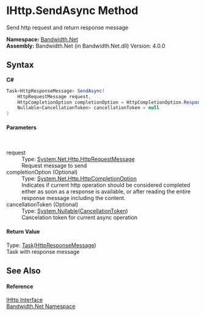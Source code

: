 ﻿# IHttp.SendAsync Method 
 

Send http request and return response message

**Namespace:**&nbsp;<a href ="N_Bandwidth_Net.md">Bandwidth.Net</a><br />**Assembly:**&nbsp;Bandwidth.Net (in Bandwidth.Net.dll) Version: 4.0.0

## Syntax

**C#**<br />
``` C#
Task<HttpResponseMessage> SendAsync(
	HttpRequestMessage request,
	HttpCompletionOption completionOption = HttpCompletionOption.ResponseContentRead,
	Nullable<CancellationToken> cancellationToken = null
)
```


#### Parameters
&nbsp;<dl><dt>request</dt><dd>Type: <a href="http://msdn2.microsoft.com/en-us/library/hh159020" target="_blank">System.Net.Http.HttpRequestMessage</a><br />Request message to send</dd><dt>completionOption (Optional)</dt><dd>Type: <a href="http://msdn2.microsoft.com/en-us/library/hh158990" target="_blank">System.Net.Http.HttpCompletionOption</a><br />Indicates if current http operation should be considered completed either as soon as a response is available, or after reading the entire response message including the content.</dd><dt>cancellationToken (Optional)</dt><dd>Type: <a href="http://msdn2.microsoft.com/en-us/library/b3h38hb0" target="_blank">System.Nullable</a>(<a href="http://msdn2.microsoft.com/en-us/library/dd384802" target="_blank">CancellationToken</a>)<br />Cancelation token for current async operation</dd></dl>

#### Return Value
Type: <a href="http://msdn2.microsoft.com/en-us/library/dd321424" target="_blank">Task</a>(<a href="http://msdn2.microsoft.com/en-us/library/hh159046" target="_blank">HttpResponseMessage</a>)<br />Task with response message

## See Also


#### Reference
<a href ="T_Bandwidth_Net_IHttp.md">IHttp Interface</a><br /><a href ="N_Bandwidth_Net.md">Bandwidth.Net Namespace</a><br />